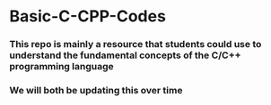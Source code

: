 # Basic-C-CPP-Codes
### This repo is mainly a resource that students could use to understand the fundamental concepts of the C/C++ programming language
### We will both be updating this over time
